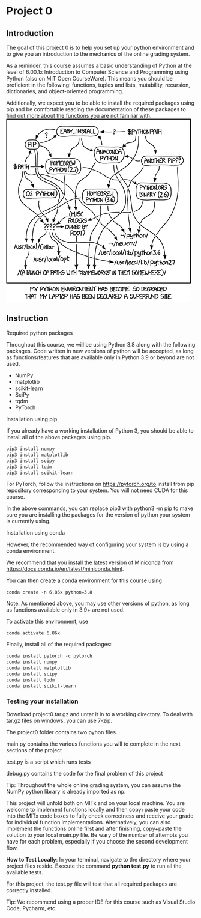 # Project 0

## Introduction
The goal of this project 0 is to help you set up your python environment and to give you an introduction to the mechanics of the online grading system.

As a reminder, this course assumes a basic understanding of Python at the level of 6.00.1x Introduction to Computer Science and Programming using Python (also on MIT Open CourseWare). This means you should be proficient in the following: functions, tuples and lists, mutability, recursion, dictionaries, and object-oriented programming.

Additionally, we expect you to be able to install the required packages using pip and be comfortable reading the documentation of these packages to find out more about the functions you are not familiar with.
![Alt text](image.png)

## Instruction
Required python packages

Throughout this course, we will be using Python 3.8 along with the following packages. Code written in new versions of python will be accepted, as long as functions/features that are available only in Python 3.9 or beyond are not used.

- NumPy
- matplotlib
- scikit-learn
- SciPy
- tqdm
- PyTorch

Installation using pip

If you already have a working installation of Python 3, you should be able to install all of the above packages using pip.

```
pip3 install numpy
pip3 install matplotlib
pip3 install scipy
pip3 install tqdm
pip3 install scikit-learn
```


For PyTorch, follow the instructions on https://pytorch.org/to install from pip repository corresponding to your system. You will not need CUDA for this course.

In the above commands, you can replace pip3 with python3 -m pip to make sure you are installing the packages for the version of python your system is currently using.

Installation using conda

However, the recommended way of configuring your system is by using a conda environment.

We recommend that you install the latest version of Miniconda from https://docs.conda.io/en/latest/miniconda.html.

You can then create a conda environment for this course using
```
conda create -n 6.86x python=3.8
```
Note: As mentioned above, you may use other versions of python, as long as functions available only in 3.9+ are not used.

To activate this environment, use
```
conda activate 6.86x
```
Finally, install all of the required packages:

```
conda install pytorch -c pytorch
conda install numpy
conda install matplotlib
conda install scipy
conda install tqdm
conda install scikit-learn
```

### Testing your installation

Download project0.tar.gz and untar it in to a working directory. To deal with tar.gz files on windows, you can use 7-zip.

The project0 folder contains two pyhon files.

main.py contains the various functions you will to complete in the next sections of the project

test.py is a script which runs tests

debug.py contains the code for the final problem of this project

Tip: Throughout the whole online grading system, you can assume the NumPy python library is already imported as np.

This project will unfold both on MITx and on your local machine. You are welcome to implement functions locally and then copy+paste your code into the MITx code boxes to fully check correctness and receive your grade for individual function implementations. Alternatively, you can also implement the functions online first and after finishing, copy+paste the solution to your local main.py file. Be wary of the number of attempts you have for each problem, especially if you choose the second development flow.

**How to Test Locally**: 
In your terminal, navigate to the directory where your project files reside. Execute the command **python test.py** to run all the available tests.

For this project, the test.py file will test that all required packages are correctly installed.

Tip: We recommend using a proper IDE for this course such as Visual Studio Code, Pycharm, etc.